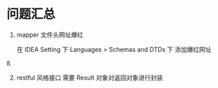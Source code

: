 # 问题汇总

1. mapper 文件头网址爆红

   在 IDEA Setting 下 Languages > Schemas and DTDs 下 添加爆红网址

ß



2. restful 风格接口 需要 Result 对象对返回对象进行封装